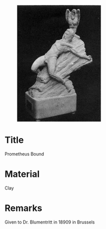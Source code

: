 <figure class="image">

![](/static/files/sculptures/prometheus-bound.jpg)

</figure>

# Title
Prometheus Bound

# Material
Clay

# Remarks
Given to Dr. Blumentritt in 18909 in Brussels
